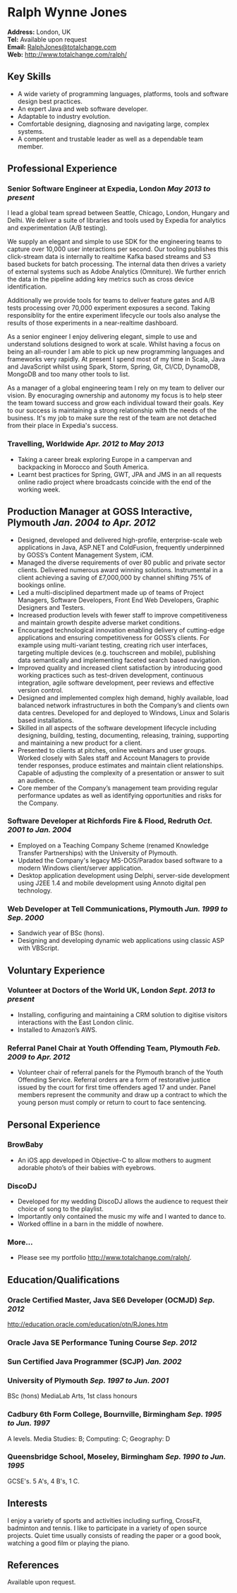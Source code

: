# Ralph Wynne Jones

**Address:** London, UK  
**Tel:** Available upon request  
**Email:** <RalphJones@totalchange.com>  
**Web:** <http://www.totalchange.com/ralph/>  


## Key Skills

* A wide variety of programming languages, platforms, tools and software design best practices.
* An expert Java and web software developer.
* Adaptable to industry evolution.
* Comfortable designing, diagnosing and navigating large, complex systems.
* A competent and trustable leader as well as a dependable team member.


## Professional Experience

### Senior Software Engineer at Expedia, London *May 2013 to present*
I lead a global team spread between Seattle, Chicago, London, Hungary and Delhi. We deliver a suite of libraries and
tools used by Expedia for analytics and experimentation (A/B testing).

We supply an elegant and simple to use SDK for the engineering teams to capture over 10,000 user interactions per
second. Our tooling publishes this click-stream data is internally to realtime Kafka based streams and S3 based
buckets for batch processing. The internal data then drives a variety of external systems such as Adobe Analytics
(Omniture). We further enrich the data in the pipeline adding key metrics such as cross device identification.

Additionally we provide tools for teams to deliver feature gates and A/B tests processing over 70,000 experiment
exposures a second. Taking responsiblity for the entire experiment lifecycle our tools also analyse the results of those
experiments in a near-realtime dashboard.

As a senior engineer I enjoy delivering elegant, simple to use and understand solutions designed to work at scale.
Whilst having a focus on being an all-rounder I am able to pick up new programming languages and frameworks very
rapidly. At present I spend most of my time in Scala, Java and JavaScript whilst using Spark, Storm, Spring, Git, CI/CD,
DynamoDB, MongoDB and too many other tools to list.

As a manager of a global engineering team I rely on my team to deliver our vision. By enocuraging ownership and autonomy
my focus is to help steer the team toward success and grow each individual toward their goals. Key to our success is
maintaining a strong relationship with the needs of the business. It's my job to make sure the rest of the team are not
detached from their place in Expedia's success.

### Travelling, Worldwide *Apr. 2012 to May 2013*
* Taking a career break exploring Europe in a campervan and backpacking in Morocco and South America.
* Learnt best practices for Spring, GWT, JPA and JMS in an all requests online radio project where broadcasts coincide
  with the end of the working week.

## Production Manager at GOSS Interactive, Plymouth *Jan. 2004 to Apr. 2012*
* Designed, developed and delivered high-profile, enterprise-scale web applications in Java, ASP.NET and ColdFusion,
  frequently underpinned by GOSS’s Content Management System, iCM.
* Managed the diverse requirements of over 80 public and private sector clients. Delivered numerous award winning
  solutions. Instrumental in a client achieving a saving of £7,000,000 by channel shifting 75% of bookings online.
* Led a multi-disciplined department made up of teams of Project Managers, Software Developers, Front End Web
  Developers, Graphic Designers and Testers.
* Increased production levels with fewer staff to improve competitiveness and maintain growth despite adverse market
  conditions.
* Encouraged technological innovation enabling delivery of cutting-edge applications and ensuring competitiveness for
  GOSS’s clients. For example using multi-variant testing, creating rich user interfaces, targeting multiple devices
  (e.g. touchscreen and mobile), publishing data semantically and implementing faceted search based navigation.
* Improved quality and increased client satisfaction by introducing good working practices such as test-driven
  development, continuous integration, agile software development, peer reviews and effective version control.
* Designed and implemented complex high demand, highly available, load balanced network infrastructures in both the
  Company’s and clients own data centres. Developed for and deployed to Windows, Linux and Solaris based installations.
* Skilled in all aspects of the software development lifecycle including designing, building, testing, documenting,
  releasing, training, supporting and maintaining a new product for a client.
* Presented to clients at pitches, online webinars and user groups. Worked closely with Sales staff and Account
  Managers to provide tender responses, produce estimates and maintain client relationships. Capable of adjusting the
  complexity of a presentation or answer to suit an audience.
* Core member of the Company’s management team providing regular performance updates as well as identifying
  opportunities and risks for the Company.

### Software Developer at Richfords Fire & Flood, Redruth *Oct. 2001 to Jan. 2004*
* Employed on a Teaching Company Scheme (renamed Knowledge Transfer Partnerships) with the University of Plymouth.
* Updated the Company's legacy MS-DOS/Paradox based software to a modern Windows client/server application.
* Desktop application development using Delphi, server-side development using J2EE 1.4 and mobile development using
  Annoto digital pen technology.

### Web Developer at Tell Communications, Plymouth *Jun. 1999 to Sep. 2000*
* Sandwich year of BSc (hons).
* Designing and developing dynamic web applications using classic ASP with VBScript.

## Voluntary Experience

### Volunteer at Doctors of the World UK, London *Sept. 2013 to present*
* Installing, configuring and maintaining a CRM solution to digitise visitors interactions with the East London clinic.
* Installed to Amazon’s AWS.

### Referral Panel Chair at Youth Offending Team, Plymouth *Feb. 2009 to Apr. 2012*
* Volunteer chair of referral panels for the Plymouth branch of the Youth Offending Service. Referral orders are a form
  of restorative justice issued by the court for first time offenders aged 17 and under. Panel members represent the
  community and draw up a contract to which the young person must comply or return to court to face sentencing.


## Personal Experience

### BrowBaby
* An iOS app developed in Objective-C to allow mothers to augment adorable photo’s of their babies with eyebrows.

### DiscoDJ
* Developed for my wedding DiscoDJ allows the audience to request their choice of song to the playlist.
* Importantly only contained the music my wife and I wanted to dance to.
* Worked offline in a barn in the middle of nowhere.

### More…
* Please see my portfolio <http://www.totalchange.com/ralph/>.


## Education/Qualifications

### Oracle Certified Master, Java SE6 Developer (OCMJD) *Sep. 2012*
<http://education.oracle.com/education/otn/RJones.htm>

### Oracle Java SE Performance Tuning Course *Sep. 2012*

### Sun Certified Java Programmer (SCJP) *Jan. 2002*

### University of Plymouth *Sep. 1997 to Jun. 2001*
BSc (hons) MediaLab Arts, 1st class honours

### Cadbury 6th Form College, Bournville, Birmingham *Sep. 1995 to Jun. 1997*
A levels. Media Studies: B; Computing: C; Geography: D

### Queensbridge School, Moseley, Birmingham *Sep. 1990 to Jun. 1995*
GCSE's. 5 A's, 4 B's, 1 C.


## Interests
I enjoy a variety of sports and activities including surfing, CrossFit, badminton and tennis. I like to participate in a
variety of open source projects. Quiet time usually consists of reading the paper or a good book, watching a good film
or playing the piano.


## References

Available upon request.
